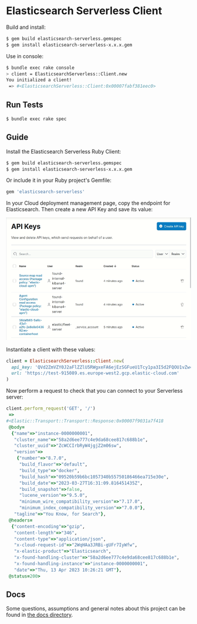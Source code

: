# Elasticsearch Serverless Client

Build and install:
```bash
$ gem build elasticsearch-serverless.gemspec
$ gem install elasticsearch-serverless-x.x.x.gem
```

Use in console:
```bash
$ bundle exec rake console
> client = ElasticsearchServerless::Client.new
You initialized a client!
 => #<ElasticsearchServerless::Client:0x00007fabf381eec0>
```

## Run Tests

```bash
$ bundle exec rake spec
```

## Guide

Install the Elasticsearch Serverless Ruby Client:

```bash
$ gem build elasticsearch-serverless.gemspec
$ gem install elasticsearch-serverless-x.x.x.gem
```

Or include it in your Ruby project's Gemfile:

```ruby
gem 'elasticsearch-serverless'
```

In your Cloud deployment management page, copy the endpoint for Elasticsearch. Then create a new API Key and save its value:

![Create and copy Apy Key](docs/setup-api-key.gif "Create and copy Apy Key")

Instantiate a client with these values:

```ruby
client = ElasticsearchServerless::Client.new(
  api_key: 'QVd2ZmVZY0J2aFlZZlU5RWgxeFA6ejEzSGFueU1Tcy1pa3I5d2FQOU1vZw==',
  url: 'https://test-915089.es.europe-west2.gcp.elastic-cloud.com'
)
```

Now perform a request to check that you can connect to your Serverless server:

```ruby
client.perform_request('GET', '/')
 =>
#<Elastic::Transport::Transport::Response:0x00007f9031a7f418
 @body=
  {"name"=>"instance-0000000001",
   "cluster_name"=>"58a2d6ee777c4e9da68cee817c688b1e",
   "cluster_uuid"=>"ZcWCCIrbRyW4jgjZ2m06sw",
   "version"=>
    {"number"=>"8.7.0",
     "build_flavor"=>"default",
     "build_type"=>"docker",
     "build_hash"=>"09520b59b6bc1057340b55750186466ea715e30e",
     "build_date"=>"2023-03-27T16:31:09.816451435Z",
     "build_snapshot"=>false,
     "lucene_version"=>"9.5.0",
     "minimum_wire_compatibility_version"=>"7.17.0",
     "minimum_index_compatibility_version"=>"7.0.0"},
   "tagline"=>"You Know, for Search"},
 @headers=
  {"content-encoding"=>"gzip",
   "content-length"=>"346",
   "content-type"=>"application/json",
   "x-cloud-request-id"=>"2WqHAa3JRBi-gUFr7IyWfw",
   "x-elastic-product"=>"Elasticsearch",
   "x-found-handling-cluster"=>"58a2d6ee777c4e9da68cee817c688b1e",
   "x-found-handling-instance"=>"instance-0000000001",
   "date"=>"Thu, 13 Apr 2023 10:26:21 GMT"},
 @status=200> 
```

## Docs

Some questions, assumptions and general notes about this project can be found in [the docs directory](./docs/questions-and-assumptions.md).

